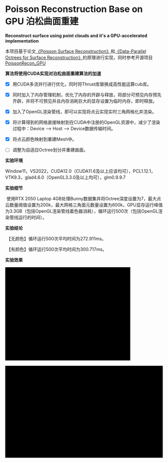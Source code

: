 # Poisson Reconstruction Base on GPU 泊松曲面重建
**Reconstruct surface using point clouds and it's a GPU-accelerated implementation**

本项目基于论文[《Poisson Surface Reconstruction》](https://hhoppe.com/poissonrecon.pdf)和[《Data-Parallel Octrees for Surface Reconstruction》](https://ieeexplore.ieee.org/stamp/stamp.jsp?tp=&arnumber=5473223)的原理进行实现，同时参考开源项目[PoissonRecon_GPU](https://github.com/DavidXu-JJ/PoissonRecon_GPU)

**算法将使用CUDA实现对泊松曲面重建算法的加速**

- [x] 用CUDA多流并行进行优化，同时将Thrust库替换成高性能运算cub库。


- [x] 同时加入了内存管理机制，优化了内存的开辟与释放，将部分可预见内存预先开辟，并将不可预见并且内存消耗巨大的显存设置为临时内存，即时释放。


- [x] 加入了OpenGL渲染管线，即可以实现将点云实现实时三角网格化并渲染。


- [x] 将计算得到的网格直接映射到在CUDA中注册的OpenGL资源中，减少了渲染过程中：Device --> Host --> Device数据传输时间。
- [x] 将点云颜色映射到重建Mesh中。
- [ ] 调整为自适应Octree划分并重建曲面。

**实验环境**

​	Window11，VS2022，CUDA12.0（CUDA11.6及以上应该均可），PCL1.12.1，VTK9.3，glad4.6.0（OpenGL3.3.0及以上均可），glm0.9.9.7

**实验细节**

​	使用RTX 2050 Laptop 4GB处理Bunny数据集并将Octree深度设置为7，最大点云数量阈值设置为200k，最大网格三角面元数量设置为600k，GPU显存运行峰值为3.3GB（包括OpenGL渲染管线着色器消耗），循环运行500次（包括OpenGL渲染管线运行的时间）。

**实验结论**

​	【无颜色】循环运行500次平均时间为272.911ms。

​	【有颜色】循环运行500次平均时间为300.717ms。

**实验效果**

![](OutputResult/Result.gif)

![](OutputResult/ColoredResult.gif)
